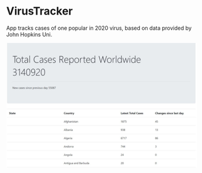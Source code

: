 # VirusTracker
App tracks cases of one popular in 2020 virus, based on data provided by John Hopkins Uni.

![Virus Tracker app image](https://github.com/AveCoders/VirusTracker/blob/master/VirusTrackerFront.JPG?raw=true)
